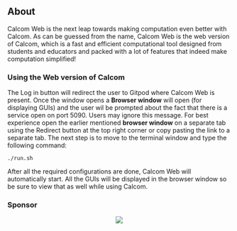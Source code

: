 ## About

Calcom Web is the next leap towards making computation even better with Calcom. As can be guessed from the name, Calcom Web is the web version of Calcom, which is a fast and efficient computational tool designed from students and educators and packed with a lot of features that indeed make computation simplified!


### Using the Web version of Calcom

The Log in button will redirect the user to Gitpod where Calcom Web is present. Once the window opens a **Browser window** will open (for displaying GUIs) and the user wil be prompted about the fact that there is a service open on port 5090. Users may ignore this message. For best experience open the earlier mentioned **browser window** on a separate tab using the Redirect button at the top right corner or copy pasting the link to a separate tab. The next step is to move to the terminal window and type the following command:

```./run.sh```

After all the required configurations are done, Calcom Web will automatically start. All the GUIs will be displayed in the browser window so be sure to view that as well while using Calcom.

### Sponsor

<p align="center">
  <img src="https://sagex.ph.qmul.ac.uk/wp-content/uploads/2018/11/wolfram-logo.png">
</p>  
